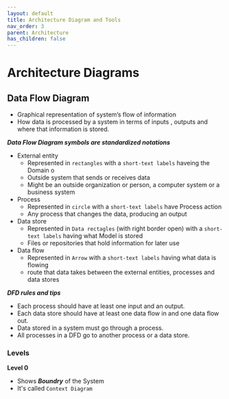 ```yaml
---
layout: default
title: Architecture Diagram and Tools
nav_order: 3
parent: Architecture
has_children: false
---
```


# Architecture Diagrams
## Data Flow Diagram
- Graphical representation of system’s flow of information
- How data is processed by a system in terms of inputs , outputs and where that information is stored.


***Data Flow Diagram symbols are standardized notations***
- External entity
  - Represented in `rectangles` with a `short-text labels` haveing the Domain o
  - Outside system that sends or receives data
  - Might be an outside organization or person, a computer system or a business system
- Process
  - Represented in `circle` with a `short-text labels` have Process action
  - Any process that changes the data, producing an output
- Data store
  - Represented in `Data rectagles` (with right border open) with a `short-text labels` having what Model is stored
  - Files or repositories that hold information for later use
- Data flow
  - Represented in `Arrow` with a `short-text labels` having what data is flowing
  - route that data takes between the external entities, processes and data stores

***DFD rules and tips***
- Each process should have at least one input and an output.
- Each data store should have at least one data flow in and one data flow out.
- Data stored in a system must go through a process.
- All processes in a DFD go to another process or a data store.

### Levels
**Level 0**
- Shows ***Boundry*** of the System
- It's called `Context Diagram`
<!--stackedit_data:
eyJoaXN0b3J5IjpbMTIwMzYxMjg0MCwtNTkyNTIxOTkxXX0=
-->